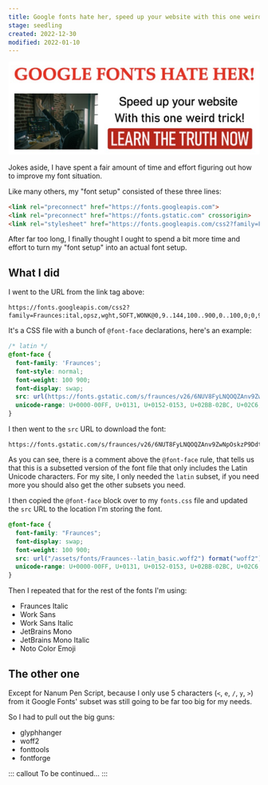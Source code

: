 ```yaml
---
title: Google fonts hate her, speed up your website with this one weird trick!
stage: seedling
created: 2022-12-30
modified: 2022-01-10
---
```


![Parody of an old school clickbait web ad with the text “GOOGLE FONTS HATE HER! Speed up your website With this one weird trick! LEARN THE TRUTH NOW”](./public/assets/img/one-weird-trick.png)

Jokes aside, I have spent a fair amount of time and effort figuring out how to improve my font situation.

Like many others, my "font setup" consisted of these three lines:
```html
<link rel="preconnect" href="https://fonts.googleapis.com">
<link rel="preconnect" href="https://fonts.gstatic.com" crossorigin>
<link rel="stylesheet" href="https://fonts.googleapis.com/css2?family=Fraunces:ital,opsz,wght,SOFT,WONK@0,9..144,100..900,0..100,0;0,9..144,100..900,0..100,1;1,9..144,100..900,0..100,0;1,9..144,100..900,0..100,1&family=Nanum+Pen+Script&family=Noto+Color+Emoji&family=Work+Sans:ital,wght@0,100..900;1,100..900&display=swap">
```

After far too long, I finally thought I ought to spend a bit more time and effort to turn my "font setup" into an actual font setup.

## What I did

I went to the URL from the link tag above:
```
https://fonts.googleapis.com/css2?family=Fraunces:ital,opsz,wght,SOFT,WONK@0,9..144,100..900,0..100,0;0,9..144,100..900,0..100,1;1,9..144,100..900,0..100,0;1,9..144,100..900,0..100,1&family=Nanum+Pen+Script&family=Noto+Color+Emoji&family=Work+Sans:ital,wght@0,100..900;1,100..900&display=swap
```

It's a CSS file with a bunch of `@font-face` declarations, here's an example:
```css
/* latin */
@font-face {
  font-family: 'Fraunces';
  font-style: normal;
  font-weight: 100 900;
  font-display: swap;
  src: url(https://fonts.gstatic.com/s/fraunces/v26/6NUV8FyLNQOQZAnv9ZwIlOkuy91B.woff2) format('woff2');
  unicode-range: U+0000-00FF, U+0131, U+0152-0153, U+02BB-02BC, U+02C6, U+02DA, U+02DC, U+2000-206F, U+2074, U+20AC, U+2122, U+2191, U+2193, U+2212, U+2215, U+FEFF, U+FFFD;
}
```

I then went to the `src` URL to download the font:
```
https://fonts.gstatic.com/s/fraunces/v26/6NUT8FyLNQOQZAnv9ZwNpOskzP9Ddt0.woff2
```

As you can see, there is a comment above the `@font-face` rule, that tells us that this is a subsetted version of the font file that only includes the Latin Unicode characters. For my site, I only needed the `latin` subset, if you need more you should also get the other subsets you need.

I then copied the `@font-face` block over to my `fonts.css` file and updated the `src` URL to the location I'm storing the font.

```css
@font-face {
  font-family: "Fraunces";
  font-display: swap;
  font-weight: 100 900;
  src: url("/assets/fonts/Fraunces--latin_basic.woff2") format("woff2");
  unicode-range: U+0000-00FF, U+0131, U+0152-0153, U+02BB-02BC, U+02C6, U+02DA, U+02DC, U+2000-206F, U+2074, U+20AC, U+2122, U+2191, U+2193, U+2212, U+2215, U+FEFF, U+FFFD;
}
```

Then I repeated that for the rest of the fonts I'm using:
- Fraunces Italic
- Work Sans
- Work Sans Italic
- JetBrains Mono
- JetBrains Mono Italic
- Noto Color Emoji

## The other one

Except for Nanum Pen Script, because I only use 5 characters (`<`, `e`, `/`, `y`, `>`) from it Google Fonts' subset was still going to be far too big for my needs. 

So I had to pull out the big guns:
-   glyphhanger
-   woff2
-   fonttools
-   fontforge

::: callout To be continued…
:::